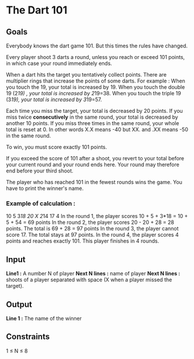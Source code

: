 # The Dart 101

## Goals

Everybody knows the dart game 101. But this times the rules have changed.

Every player shoot 3 darts a round, unless you reach or exceed 101 points, in which case your round immediately ends.

When a dart hits the target you tentatively collect points. There are multiplier rings that increase the points of some darts.
For example :
When you touch the 19, your total is increased by 19.
When you touch the double 19 (2*19) , your total is increased by 2*19=38.
When you touch the triple 19 (3*19), your total is increased by 3*19=57.

Each time you miss the target, your total is decreased by 20 points.
If you miss twice **consecutively** in the same round, your total is decreased by another 10 points.
If you miss three times in the same round, your whole total is reset at 0.
In other words X.X means -40 but XX. and .XX means -50 in the same round.

To win, you must score exactly 101 points.

If you exceed the score of 101 after a shoot, you revert to your total before your current round and your round ends here. Your round may therefore end before your third shoot.

The player who has reached 101 in the fewest rounds wins the game.
You have to print the winner's name.

### Example of calculation :

10 5 3*18 20 X 2*14 17 4
In the round 1, the player scores 10 + 5 + 3*18 = 10 + 5 + 54 = 69 points
In the round 2, the player scores 20 - 20 + 28 = 28 points. The total is 69 + 28 = 97 points
In the round 3, the player cannot score 17. The total stays at 97 points.
In the round 4, the player scores 4 points and reaches exactly 101.
This player finishes in 4 rounds.

## Input

**Line1 :** A number N of player
**Next N lines :** name of player
**Next N lines :** shoots of a player separated with space (X when a player missed the target).

## Output

**Line 1 :** The name of the winner

## Constraints

1 ≤ N ≤ 8